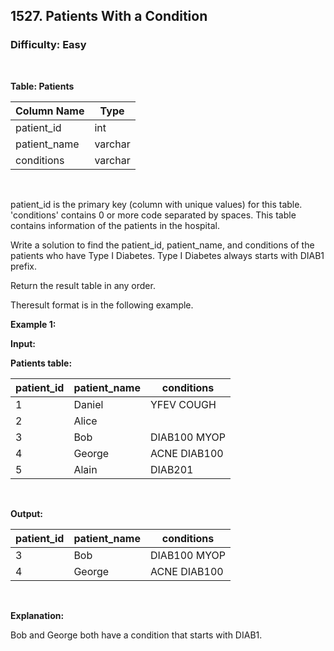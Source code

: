 ## 1527. Patients With a Condition
### Difficulty: Easy

<br>



**Table: Patients**

| Column Name  | Type    |
|--------------|---------|
| patient_id   | int     |
| patient_name | varchar |
| conditions   | varchar |
<br>

patient_id is the primary key (column with unique values) for this table.
'conditions' contains 0 or more code separated by spaces. 
This table contains information of the patients in the hospital.




Write a solution to find the patient_id, patient_name, and conditions of the patients who have Type I Diabetes. Type I Diabetes always starts with DIAB1 prefix.

Return the result table in any order.

Theresult format is in the following example.


**Example 1:**

**Input:** 


**Patients table:**


| patient_id | patient_name | conditions   |
|------------|--------------|--------------|
| 1          | Daniel       | YFEV COUGH   |
| 2          | Alice        |              |
| 3          | Bob          | DIAB100 MYOP |
| 4          | George       | ACNE DIAB100 |
| 5          | Alain        | DIAB201      |
<br>

**Output:** 


| patient_id | patient_name | conditions   |
|------------|--------------|--------------|
| 3          | Bob          | DIAB100 MYOP |
| 4          | George       | ACNE DIAB100 | 
<br>

**Explanation:**

 Bob and George both have a condition that starts with DIAB1.

